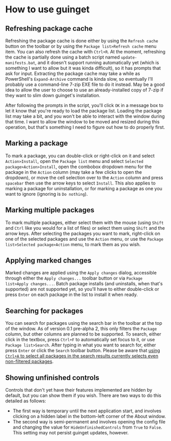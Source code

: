# How to use guinget

## Refreshing package cache

Refreshing the package cache is done either by using the `Refresh cache` button on the toolbar or by using the `Package list>Refresh cache` menu item. You can also refresh the cache with `Ctrl+R`. At the moment, refreshing the cache is partially done using a batch script named `update-manifests.bat`, and it doesn't support running automatically yet (which is something I want to allow but it was kinda difficult), so it has prompts that ask for input. Extracting the package cache may take a while as PowerShell's `Expand-Archive` command is kinda slow, so eventually I'll probably use a command-line 7-zip EXE file to do it instead. May be a good idea to allow the user to choose to use an already-installed copy of 7-zip if they want to slim down guinget's installation.

After following the prompts in the script, you'll click `OK` in a message box to let it know that you're ready to load the package list. Loading the package list may take a bit, and you won't be able to interact with the window during that time. I want to allow the window to be moved and resized during this operation, but that's something I need to figure out how to do properly first.

## Marking a package

To mark a package, you can double-click or right-click on it and select `Action>Install`, open the `Package list` menu and select `Selected package>Action>Install`, open the combobox dropdown menu for the package in the `Action` column (may take a few clicks to open the dropdown), or move the cell selection over to the `Action` column and press `spacebar` then use the arrow keys to select `Install`. This also applies to marking a package for uninstallation, or for marking a package as one you want to ignore (ignoring is `Do nothing`).

## Marking multiple packages

To mark multiple packages, either select them with the mouse (using `Shift` and `Ctrl` like you would for a list of files) or select them using `Shift` and the arrow keys. After selecting the packages you want to mark, right-click on one of the selected packages and use the `Action` menu, or use the `Package list>Selected package>Action` menu, to mark them as you wish.

## Applying marked changes

Marked changes are applied using the `Apply changes` dialog, accessible through either the `Apply changes...` toolbar button or via `Package list>Apply changes...`. Batch package installs (and uninstalls, when that's supported) are not supported yet, so you'll have to either double-click or press `Enter` on each package in the list to install it when ready.

## Searching for packages

You can search for packages using the search bar in the toolbar at the top of the window. As of version 0.1 pre-alpha 2, this only filters the `Package` column, but other columns are planned to be supported. To search, either click in the textbox, press `Ctrl+F` to automatically set focus to it, or use `Package list>Search`. After typing in what you want to search for, either press `Enter` or click the `Search` toolbar button. Please be aware that [using `Ctrl+A` to select all packages in the search results currently selects even non-filtered packages](https://github.com/DrewNaylor/guinget/issues/14).

## Showing unfinished controls

Controls that don't yet have their features implemented are hidden by default, but you can show them if you wish. There are two ways to do this detailed as follows:
- The first way is temporary until the next application start, and involves clicking on a hidden label in the bottom-left corner of the About window.
- The second way is semi-permanent and involves opening the config file and changing the value for `HideUnfinishedControls` from `True` to `False`. This setting may not persist guinget updates, however.
